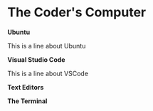 # The Coder's Computer

**Ubuntu**

This is a line about Ubuntu


**Visual Studio Code**

This is a line about VSCode


**Text Editors**



**The Terminal**
